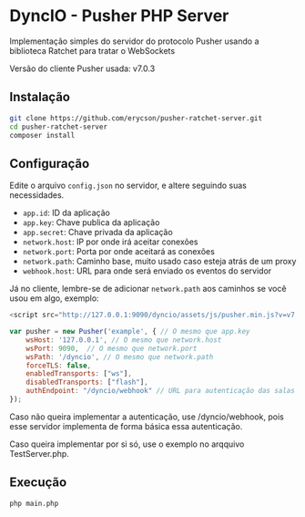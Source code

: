 # DyncIO - Pusher PHP Server

Implementação simples do servidor do protocolo Pusher usando a biblioteca Ratchet para tratar o WebSockets

Versão do cliente Pusher usada: v7.0.3

## Instalação

```bash
git clone https://github.com/erycson/pusher-ratchet-server.git
cd pusher-ratchet-server
composer install
```

## Configuração

Edite o arquivo `config.json` no servidor, e altere seguindo suas necessidades.

* `app.id`: ID da aplicação
* `app.key`: Chave publica da aplicação
* `app.secret`: Chave privada da aplicação
* `network.host`: IP por onde irá aceitar conexões
* `network.port`: Porta por onde aceitará as conexões
* `network.path`: Caminho base, muito usado caso esteja atrás de um proxy
* `webhook.host`: URL para onde será enviado os eventos do servidor

Já no cliente, lembre-se de adicionar `network.path` aos caminhos se você usou em algo, exemplo:

```js
<script src="http://127.0.0.1:9090/dyncio/assets/js/pusher.min.js?v=v7.0.3"></script>

var pusher = new Pusher('example', { // O mesmo que app.key
    wsHost: '127.0.0.1', // O mesmo que network.host
    wsPort: 9090,  // O mesmo que network.port
    wsPath: '/dyncio', // O mesmo que network.path
    forceTLS: false,
    enabledTransports: ["ws"],
    disabledTransports: ["flash"],
    authEndpoint: "/dyncio/webhook" // URL para autenticação das salas private- e presence-
});
```

Caso não queira implementar a autenticação, use /dyncio/webhook, pois esse servidor implementa de forma básica essa autenticação.

Caso queira implementar por si só, use o exemplo no arqquivo TestServer.php.


## Execução

```bash
php main.php
```
